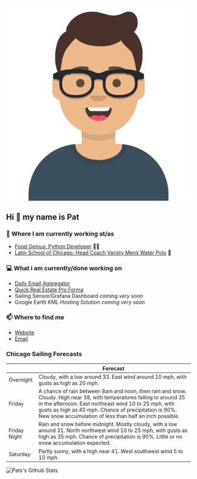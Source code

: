 [![Social banner for p-j-falconer](https://raw.githubusercontent.com/P-J-FALCONER/P-J-FALCONER/master/assets/avataaars.svg)](https://patfalconer.com/)
## Hi :wave: my name is Pat

### 💼 Where I am currently working at/as
- [Food Genius: Python Developer](https://getfoodgenius.com/) 🍔🐍
- [Latin School of Chicago: Head Coach Varisty Mens Water Polo](https://www.latinschool.org/) 🤽


### 💻 What i am currently/done working on
 - [Daily Email Aggregator](https://github.com/P-J-FALCONER/dott_daily_mail)
 - [Quick Real Estate Pro Forma](https://github.com/P-J-FALCONER/henry)
 - Sailing Sensor/Grafana Dashboard *coming very soon*
 - Google Earth KML Hosting Solution *coming very soon*

### 📫 Where to find me
 - [Website](https://patfalconer.com/)
 - [Email](mailto:patrick.j.falconer@gmail.com)


### Chicago Sailing Forecasts
|   | Forecast  |
|---|---|
| Overnight | Cloudy, with a low around 33. East wind around 10 mph, with gusts as high as 20 mph. |
| Friday | A chance of rain between 8am and noon, then rain and snow. Cloudy. High near 38, with temperatures falling to around 35 in the afternoon. East northeast wind 10 to 25 mph, with gusts as high as 40 mph. Chance of precipitation is 90%. New snow accumulation of less than half an inch possible. |
| Friday Night | Rain and snow before midnight. Mostly cloudy, with a low around 31. North northwest wind 10 to 25 mph, with gusts as high as 35 mph. Chance of precipitation is 90%. Little or no snow accumulation expected. |
| Saturday | Partly sunny, with a high near 41. West southwest wind 5 to 10 mph. |

![Pats's Github Stats](https://github-readme-stats.vercel.app/api?username=p-j-falconer&show_icons=true&theme=radical)
